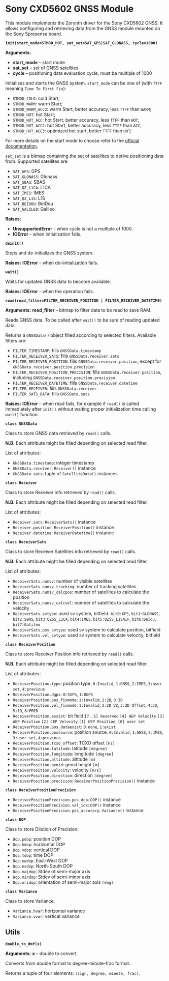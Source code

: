 # Sony CXD5602 GNSS Module

This module implements the Zerynth driver for the Sony CXD5602 GNSS.
It allows configuring and retrieving data from the GNSS module mounted on the Sony Spresense board.


**`init(start_mode=STMOD_HOT, sat_set=SAT_GPS|SAT_GLONASS, cycle=1000)`**


**Arguments:**
    
* **start_mode** – start mode
* **sat_set** – set of GNSS satellites
* **cycle** – positioning data evaluation cycle, must be multiple of 1000


Initializes and starts the GNSS system.
`start_mode` can be one of (with `TTFF` meaning `Time To First Fix`):


* `STMOD_COLD`: cold Start;
* `STMOD_WARM`: warm Start;
* `STMOD_WARM_ACC2`: warm Start, better accuracy, less `TTFF` than `WARM`;
* `STMOD_HOT`: hot Start;
* `STMOD_HOT_ACC`: hot Start, better accuracy, less `TTFF` than `HOT`;
* `STMOD_HOT_ACC2`: hot Start, better accuracy, less `TTFF` than `ACC`;
* `STMOD_HOT_ACC3`: optimized hot start, better `TTFF` than `HOT`;

For more details on the start mode to choose refer to the [official documentation](https://developer.sony.com/develop/spresense/developer-tools/get-started-using-nuttx/nuttx-developer-guide#_gnss).

`sat_set` is a bitmap containing the set of satellites to derive positioning data from.
Supported satellites are:


* `SAT_GPS`: GPS
* `SAT_GLONASS`: Glonass
* `SAT_SBAS`: SBAS
* `SAT_QZ_L1CA`: L1CA
* `SAT_IMES`: IMES
* `SAT_QZ_L1S`: L1S
* `SAT_BEIDOU`: BeiDou
* `SAT_GALILEO`: Galileo


**Raises:** 

* **UnsupportedError** - when cycle is not a multiple of 1000.
* **IOError** - when initialization fails.



**`deinit()`**

Stops and de-initializes the GNSS system.


**Raises:** **IOError** - when de-initialization fails.



**`wait()`**

Waits for updated GNSS data to become available.


**Raises:** **IOError** - when the operation fails.


**`read(read_filter=FILTER_RECEIVER_POSITION | FILTER_RECEIVER_DATETIME)`**


**Arguments:** **read_filter** – bitmap to filter data to be read to save RAM.


Reads GNSS data. To be called after `wait()` to be sure of reading updated data.

Returns a `GNSSData()` object filled according to selected filters. Available filters are:

* `FILTER_TIMESTAMP`: fills `GNSSData.timestamp`
* `FILTER_RECEIVER_SATS`: fills `GNSSData.receiver.sats`
* `FILTER_RECEIVER_POSITION`: fills `GNSSData.receiver.position`, except for `GNSSData.receiver.position.precision`
* `FILTER_RECEIVER_POSITION_PRECISION`: fills `GNSSData.receiver.position`, including `GNSSData.receiver.position.precision`
* `FILTER_RECEIVER_DATETIME`: fills `GNSSData.receiver.datetime`
* `FILTER_RECEIVER`: fills `GNSSData.receiver`
* `FILTER_SATS_DATA`: fills `GNSSData.sats`


**Raises:** **IOError** - when read fails, for example if `read()` is called immediately after `init()` without waiting proper initialization time calling `wait()` function.



**`class GNSSData`**

Class to store GNSS data retrieved by `read()` calls.

**N.B.** Each attribute might be filled depending on selected read filter.

List of attributes:


* `GNSSData.timestamp`: integer timestamp
* `GNSSData.receiver`: `Receiver()` instance
* `GNSSData.sats`: tuple of `SatelliteData()` instances


**`class Receiver`**

Class to store Receiver info retrieved by `read()` calls.

**N.B.** Each attribute might be filled depending on selected read filter.

List of attributes:


* `Receiver.sats`: `ReceiverSats()` instance
* `Receiver.position`: `ReceiverPosition()` instance
* `Receiver.datetime`: `ReceiverDatetime()` instance


**`class ReceiverSats`**

Class to store Receiver Satellites info retrieved by `read()` calls.

**N.B.** Each attribute might be filled depending on selected read filter.

List of attributes:


* `ReceiverSats.numsv`: number of visible satellites
* `ReceiverSats.numsv_tracking`: number of tracking satellites
* `ReceiverSats.numsv_calcpos`: number of satellites to calculate the position
* `ReceiverSats.numsv_calcvel`: number of satellites to calculate the velocity
* `ReceiverSats.svtype`: used sv system, bitfield.
 `bit0:GPS`, `bit1:GLONASS`, `bit2:SBAS`, `bit3:QZSS_L1CA`, `bit4:IMES`, `bit5:QZSS_L1SAIF`, `bit6:Beidu`, `bit7:Galileo`
* `ReceiverSats.pos_svtype`: used sv system to calculate position, bitfield
* `ReceiverSats.vel_svtype`: used sv system to calculate velocity, bitfield


**`class ReceiverPosition`**

Class to store Receiver Position info retrieved by `read()` calls.

**N.B.** Each attribute might be filled depending on selected read filter.

List of attributes:


* `ReceiverPosition.type`: position type. 
`0:Invalid`, `1:GNSS`, `2:IMES`, `3:user set`, `4:previous`
* `ReceiverPosition.dgps`: `0:SGPS`, `1:DGPS`
* `ReceiverPosition.pos_fixmode`: `1:Invalid`, `2:2D`, `3:3D`
* `ReceiverPosition.vel_fixmode`: `1:Invalid`, `2:2D VZ`, `3:2D Offset`, `4:3D`, `5:1D`, `6:PRED`
* `ReceiverPosition.assist`: bit field `[7..5] Reserved` `[4] AEP Velocity` `[3] AEP Position` `[2] CEP Velocity` `[1] CEP Position`, `[0] user set`
* `ReceiverPosition.pos_dataexist`: `0:none`, `1:exist`
* `ReceiverPosition.possource`: position source. `0:Invalid`, `1:GNSS`,  `2:IMES`, `3:user set`, `4:previous`
* `ReceiverPosition.tcxo_offset`: TCXO offset `[Hz]`
* `ReceiverPosition.latitude`: latitude `[degree]`
* `ReceiverPosition.longitude`: longitude `[degree]`
* `ReceiverPosition.altitude`: altitude `[m]`
* `ReceiverPosition.geoid`: geoid height `[m]`
* `ReceiverPosition.velocity`: velocity `[m/s]`
* `ReceiverPosition.direction`: direction `[degree]`
* `ReceiverPosition.precision`: `ReceiverPositionPrecision()` instance


**`class ReceiverPositionPrecision`**


* `ReceiverPositionPrecision.pos_dop`: `DOP()` instance
* `ReceiverPositionPrecision.vel_idx`: `DOP()` instance
* `ReceiverPositionPrecision.pos_accuracy`: `Variance()` instance


**`class DOP`**

Class to store Dilution of Precision.


* `Dop.pdop`: position DOP
* `Dop.hdop`: horizontal DOP
* `Dop.vdop`: vertical DOP
* `Dop.tdop`: time DOP
* `Dop.ewdop`: East-West DOP
* `Dop.nsdop`: North-South DOP
* `Dop.majdop`: Stdev of semi-major axis
* `Dop.mindop`: Stdev of semi-minor axis
* `Dop.oridop`: orientation of semi-major axis `[deg]`


**`class Variance`**

Class to store Variance.


* `Variance.hvar`: horizontal variance
* `Variance.vvar`: vertical variance

## Utils


**`double_to_dmf(x)`**


**Arguments:** **x** – double to convert.


Converts from double format to degree-minute-frac format.

Returns a tuple of four elements: `(sign, degree, minute, frac)`.
